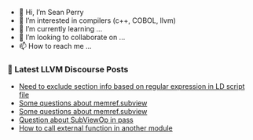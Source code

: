 - 👋 Hi, I’m Sean Perry
- 👀 I’m interested in compilers (c++, COBOL, llvm)
- 🌱 I’m currently learning ...
- 💞️ I’m looking to collaborate on ...
- 📫 How to reach me ...

<!---
s66perry/s66perry is a ✨ special ✨ repository because its `README.md` (this file) appears on your GitHub profile.
You can click the Preview link to take a look at your changes.
--->
### 📕 Latest LLVM Discourse Posts

<!-- DISCOURSE-LLVM:START -->
- [Need to exclude section info based on regular expression in LD script file](https://discourse.llvm.org/t/need-to-exclude-section-info-based-on-regular-expression-in-ld-script-file/80610#post_2)
- [Some questions about memref.subview](https://discourse.llvm.org/t/some-questions-about-memref-subview/69497#post_7)
- [Some questions about memref.subview](https://discourse.llvm.org/t/some-questions-about-memref-subview/69497#post_6)
- [Question about SubViewOp in pass](https://discourse.llvm.org/t/question-about-subviewop-in-pass/80751#post_2)
- [How to call external function in another module](https://discourse.llvm.org/t/how-to-call-external-function-in-another-module/80745#post_4)
<!-- DISCOURSE-LLVM:END -->
